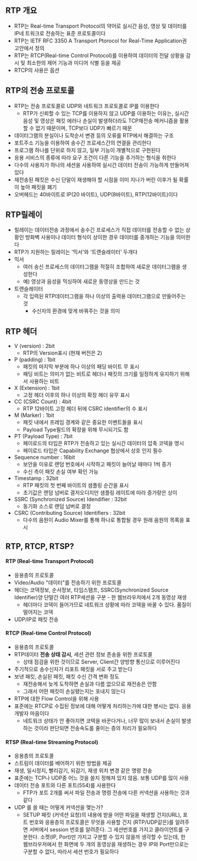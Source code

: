 ## RTP 개요
- RTP는 Real-time Transport Protocol의 약어로 실시간 음성, 영상 및 데이터를 IP네 트워크로 전송하는 표준 프로토콜이다
- RTP는 IETF RFC 3350 A Transport Ptorocol for Real-Time Application권고안에서 정의
- RTP는 RTCP(Real-time Control Protocol)를 이용하여 데이터의 전달 상황을 감시 및 최소한의 제어 기능과 미디어 식별 등을 제공
- RTCP의 사용은 옵션



## RTP의 전송 프로토콜
- RTP는 전송 프로토콜로 UDP와 네트워크 프로토콜로 IP를 이용한다
    - RTP가 신뢰할 수 있는 TCP를 이용하지 않고 UDP를 이용하는 이유는, 실시간 음성 및 영상은 패킷 에러나 손실이 발생하더라도 TCP재전송 메커니즘을 활용할 수 없기 때문이며, TCP보다 UDP가 빠르기 때문
- 데이터그램의 분실이나 도착순서 변경 등의 오류를 RTP에서 해결하는 구조
- 포트주소 기능을 이용하여 송수긴 프로세스간의 연결을 관리한다
- 프로그램 하나를 단위로 하지 않고, 일부 기능이 개별적으로 구현된다
- 응용 서비스의 종류에 따라 요구 조건이 다른 기능을 추가하는 형식을 취한다
- 다수의 사용자가 하나의 세션을 사용하여 실시간 데이터 전송이 가능하게 만들어져있다
- 재전송된 패킷은 수신 단말이 재생해야 할 시점을 이미 지나가 버린 이후가 될 확률이 높아 패킷을 폐기
- 오버헤드는 40바이트로 IP(20 바이트), UDP(8바이트), RTP(12바이트)이다



## RTP릴레이
- 릴레이는 데이터전송 과정에서 송수긴 프로세스가 직접 데이터를 전송할 수 없는 상황인 방화벽 사용이나 데이터 형식이 상이한 경우 데이터를 중개하는 기능을 의미한다
- RTP가 지원하는 릴레이는 '믹서'와 '트랜슬레이터' 두개다
- 믹서
  - 여러 송신 프로세스의 데이터그램을 적절히 조합하여 새로운 데이터그램을 생성한다
  - 예) 영상과 음성을 믹싱하여 새로운 동영상을 만드는 것
- 트랜슬레이터
  - 각 입력된 RTP데이터그램을 하나 이상의 출력용 데이터그램으로 만들어주는 것
    - 수신자의 환경에 맞게 바꿔주는 것을 의미


## RTP 헤더
- V (version) : 2bit
  - RTP의 Version표시 (현재 버전은 2)
- P (padding) : 1bit
  - 패킷의 마지막 부분에 하나 이상의 패딩 바이트 무 표시
  - 패딩 비트는 의미가 없는 비트로 헤더나 패킷의 크기를 일정하게 유지하기 위해서 사용하는 비트
- X (Extension) : 1bit
  - 고정 헤더 이후의 하나 이상의 확장 헤더 유무 표시
- CC (CSRC Count) : 4bit
  - RTP 12바이트 고정 헤더 뒤에 CSRC identifier의 수 표시
- M (Marker) : 1bit
  - 패킷 내에서 프레임 경계와 같은 중요한 이벤트들을 표시
  - Payload Type필드의 확장을 위해 무시되기도 함
- PT (Payload Type) : 7bit
  - 페이로드의 타입은 RTP가 전송하고 있는 실시간 데이터의 압축 코덱을 명시
  - 페이로드 타입은 Capability Exchange 협상에서 상호 인지 필수
- Sequence number : 16bit
  - 보안을 이유로 랜덤 번호에서 시작하고 패킷이 늘어날 때마다 1씩 증가
  - 수신 측이 패킷 손실 여부 확인 가능
- Timestamp : 32bit
  - RTP 패킷의 첫 번째 바이트의 샘플링 순간을 표시
  - 초기값은 랜덤 넘버로 결저오디지만 샘플링 레이트에 따라 증가량은 상이
- SSRC (Synchronized Source) Idendifier : 32bit
  - 동기화 소스로 랜덤 넘버로 결정
- CSRC (Contributing Source) Identifiers : 32bit
  - 다수의 음원이 Audio Mixer를 통해 하나로 통합될 경우 원래 음원의 목록을 표시



## RTP, RTCP, RTSP?

#### RTP (Real-time Transport Protocol)
- 응용층의 프로토콜
- Video/Audio "데이터"를 전송하기 위한 프로토콜
- 헤더는 코덱정보, 순서정보, 타임스탬프, SSRC(Synchronized Source Identifier)양 단말간 여러 RTP세션을 구분 - 한 웹브라우저에서 2개 동영상 재생
  - 헤더마다 코덱이 들어가므로 네트워크 상황에 따라 코덱을 바꿀 수 있다. 품질이 떨어지는 코덱
- UDP/IP로 패킷 전송


#### RTCP (Real-time Control Protocol)
- 응용층의 프로토콜
- RTP데이터 **전송 상태 감시**, 세션 관련 정보 존송을 위한 프로토콜
  - 상태 점검을 위한 것이므로 Server, Client간 양방향 통신으로 이루어진다
- 주기적으로 송수신자가 리포트 패킷을 서로 주고 받는다
- 보낸 패킷, 손실된 패킷, 패킷 수신 간격 변화 정도
  - 재전송해서 늦게 도착하면 손실과 다름 없으므로 재전송은 안함
  - 그래서 어떤 패킷이 손실됐는지는 포내지 않는다
- RTP에 대한 Flow Control을 위해 사용
- 표준에눈 RTCP로 수집된 정보에 대해 어떻게 처리하는가에 대한 병시는 없다. 응용개발자 마음이다
  - 네트워크 상태가 안 좋아지면 코텍을 바꾼다거나, 너무 많이 보내서 손실이 발생하는 것이라 판단되면 전송속도를 줄이는 증의 처리가 필요하다

#### RTSP (Real-time Streaming Protocol)
- 응용층의 프로토콜
- 스트림이 데이터를 베어하기 위한 방법을 제공
- 재생, 일시정지, 빨리감기, 되감기, 재생 위치 변경 같은 명령 전송
- 표준에는 TCP나 UDP중 어느 것을 쓸지 정해져 있지 않음. 보통 UDP를 많이 사용
- 데이터 전송 포트와 다른 포트(554)를 사용한다
  - FTP가 포트 2개를 써서 파일 전송과 명령 전송에 다른 커넥션을 사용하는 것과 같다
- UDP 를 쓸 때는 어떻게 커넥션을 맺는가?
  - SETUP 패킷 (커넥션 요청)의 내용에 받을 어떤 파일을 재생할 건지(URL), 포트 번호와 응용층의 프로토콜은 무엇을 사용할 건지 (RTP/UDP같은)를 알려주면 서버에서 session 번호를 알려준다. 그 세션번호를 가지고 클라이언트를 구분한다. 소켓(IP, Port)만 가지고 구분할 수 있지 않을까 생각할 수 있는데, 한 웹브라우저에서 한 화면에 두 개의 동영상을 재생하는 경우 IP와 Port만으로는 구분할 수 없다, 따라서 세션 번호가 필요하다



